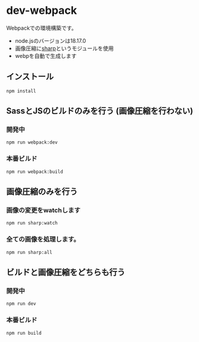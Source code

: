 # dev-webpack
Webpackでの環境構築です。
- node.jsのバージョンは18.17.0
- 画像圧縮に[sharp](https://sharp.pixelplumbing.com/)というモジュールを使用
- webpを自動で生成します
## インストール
```
npm install
```
## SassとJSのビルドのみを行う (画像圧縮を行わない)
### 開発中
```
npm run webpack:dev
```
### 本番ビルド
```
npm run webpack:build
```
## 画像圧縮のみを行う
### 画像の変更をwatchします
```
npm run sharp:watch
```
### 全ての画像を処理します。
```
npm run sharp:all
```
## ビルドと画像圧縮をどちらも行う
### 開発中
```
npm run dev
```
### 本番ビルド
```
npm run build
```
